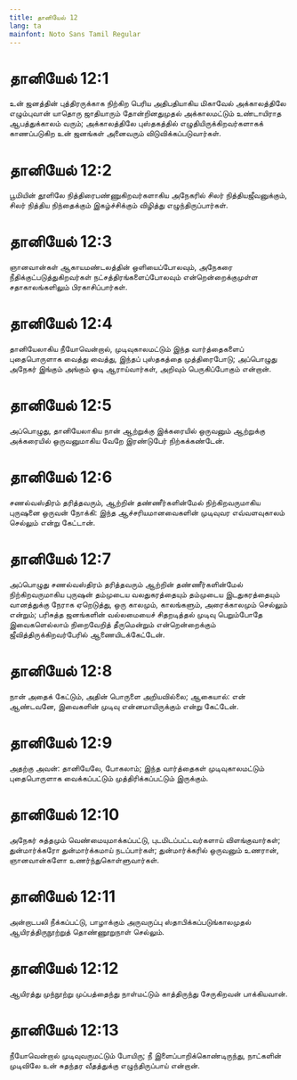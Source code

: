 ```yaml
---
title: தானியேல் 12
lang: ta
mainfont: Noto Sans Tamil Regular
---
```


# தானியேல் 12:1

உன் ஜனத்தின் புத்திரருக்காக நிற்கிற பெரிய அதிபதியாகிய மிகாவேல் அக்காலத்திலே எழும்புவான் யாதொரு ஜாதியாரும் தோன்றினதுமுதல் அக்காலமட்டும் உண்டாயிராத ஆபத்துக்காலம் வரும்; அக்காலத்திலே புஸ்தகத்தில் எழுதியிருக்கிறவர்களாகக் காணப்படுகிற உன் ஜனங்கள் அனைவரும் விடுவிக்கப்படுவார்கள்.

# தானியேல் 12:2

பூமியின் தூளிலே நித்திரைபண்ணுகிறவர்களாகிய அநேகரில் சிலர் நித்தியஜீவனுக்கும், சிலர் நித்திய நிந்தைக்கும் இகழ்ச்சிக்கும் விழித்து எழுந்திருப்பார்கள்.

# தானியேல் 12:3

ஞானவான்கள் ஆகாயமண்டலத்தின் ஒளியைப்போலவும், அநேகரை நீதிக்குட்படுத்துகிறவர்கள் நட்சத்திரங்களைப்போலவும் என்றென்றைக்குமுள்ள சதாகாலங்களிலும் பிரகாசிப்பார்கள்.

# தானியேல் 12:4

தானியேலாகிய நீயோவென்றால், முடிவுகாலமட்டும் இந்த வார்த்தைகளைப் புதைபொருளாக வைத்து வைத்து, இந்தப் புஸ்தகத்தை முத்திரைபோடு; அப்பொழுது அநேகர் இங்கும் அங்கும் ஓடி ஆராய்வார்கள், அறிவும் பெருகிப்போகும் என்றான்.

# தானியேல் 12:5

அப்பொழுது, தானியேலாகிய நான் ஆற்றுக்கு இக்கரையில் ஒருவனும் ஆற்றுக்கு அக்கரையில் ஒருவனுமாகிய வேறே இரண்டுபேர் நிற்கக்கண்டேன்.

# தானியேல் 12:6

சணல்வஸ்திரம் தரித்தவரும், ஆற்றின் தண்ணீர்களின்மேல் நிற்கிறவருமாகிய புருஷனை ஒருவன் நோக்கி: இந்த ஆச்சரியமானவைகளின் முடிவுவர எவ்வளவுகாலம் செல்லும் என்று கேட்டான்.

# தானியேல் 12:7

அப்பொழுது சணல்வஸ்திரம் தரித்தவரும் ஆற்றின் தண்ணீர்களின்மேல் நிற்கிறவருமாகிய புருஷன் தம்முடைய வலதுகரத்தையும் தம்முடைய இடதுகரத்தையும் வானத்துக்கு நேராக ஏறெடுத்து, ஒரு காலமும், காலங்களும், அரைக்காலமும் செல்லும் என்றும்; பரிசுத்த ஜனங்களின் வல்லமையைச் சிதறடித்தல் முடிவு பெறும்போதே இவைகளெல்லாம் நிறைவேறித் தீருமென்றும் என்றென்றைக்கும் ஜீவித்திருக்கிறவர்பேரில் ஆணையிடக்கேட்டேன்.

# தானியேல் 12:8

நான் அதைக் கேட்டும், அதின் பொருளை அறியவில்லை; ஆகையால்: என் ஆண்டவனே, இவைகளின் முடிவு என்னமாயிருக்கும் என்று கேட்டேன்.

# தானியேல் 12:9

அதற்கு அவன்: தானியேலே, போகலாம்; இந்த வார்த்தைகள் முடிவுகாலமட்டும் புதைபொருளாக வைக்கப்பட்டும் முத்திரிக்கப்பட்டும் இருக்கும்.

# தானியேல் 12:10

அநேகர் சுத்தமும் வெண்மையுமாக்கப்பட்டு, புடமிடப்பட்டவர்களாய் விளங்குவார்கள்; துன்மார்க்கரோ துன்மார்க்கமாய் நடப்பார்கள்; துன்மார்க்கரில் ஒருவனும் உணரான், ஞானவான்களோ உணர்ந்துகொள்ளுவார்கள்.

# தானியேல் 12:11

அன்றாடபலி நீக்கப்பட்டு, பாழாக்கும் அருவருப்பு ஸ்தாபிக்கப்படுங்காலமுதல் ஆயிரத்திருநூற்றுத் தொண்ணூறுநாள் செல்லும்.

# தானியேல் 12:12

ஆயிரத்து முந்நூற்று முப்பத்தைந்து நாள்மட்டும் காத்திருந்து சேருகிறவன் பாக்கியவான்.

# தானியேல் 12:13

நீயோவென்றால் முடிவுவருமட்டும் போயிரு; நீ இளைப்பாறிக்கொண்டிருந்து, நாட்களின் முடிவிலே உன் சுதந்தர வீதத்துக்கு எழுந்திருப்பாய் என்றான்.

